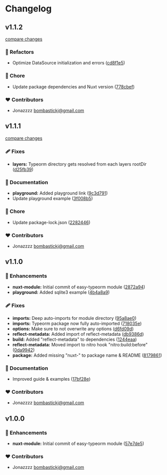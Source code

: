 # Changelog


## v1.1.2

[compare changes](https://github.com/Bombastickj/nuxt-easy-typeorm/compare/v1.1.1...v1.1.2)

### 💅 Refactors

- Optimize DataSource initialization and errors ([cd8f1e5](https://github.com/Bombastickj/nuxt-easy-typeorm/commit/cd8f1e5))

### 🏡 Chore

- Update package dependencies and Nuxt version ([778cbef](https://github.com/Bombastickj/nuxt-easy-typeorm/commit/778cbef))

### ❤️ Contributors

- Jonazzzz <bombastickj@gmail.com>

## v1.1.1

[compare changes](https://github.com/Bombastickj/nuxt-easy-typeorm/compare/v1.1.0...v1.1.1)

### 🩹 Fixes

- **layers:** Typeorm directory gets resolved from each layers rootDir ([d25fb39](https://github.com/Bombastickj/nuxt-easy-typeorm/commit/d25fb39))

### 📖 Documentation

- **playground:** Added playground link ([9c3d791](https://github.com/Bombastickj/nuxt-easy-typeorm/commit/9c3d791))
- Update playground example ([3f008b5](https://github.com/Bombastickj/nuxt-easy-typeorm/commit/3f008b5))

### 🏡 Chore

- Update package-lock.json ([2282446](https://github.com/Bombastickj/nuxt-easy-typeorm/commit/2282446))

### ❤️ Contributors

- Jonazzzz <bombastickj@gmail.com>

## v1.1.0


### 🚀 Enhancements

- **nuxt-module:** Initial commit of easy-typeorm module ([2872a94](https://github.com/Bombastickj/nuxt-easy-typeorm/commit/2872a94))
- **playground:** Added sqlite3 example ([4b4a8a9](https://github.com/Bombastickj/nuxt-easy-typeorm/commit/4b4a8a9))

### 🩹 Fixes

- **imports:** Deep auto-imports for module directory ([95a8ae0](https://github.com/Bombastickj/nuxt-easy-typeorm/commit/95a8ae0))
- **imports:** Typeorm package now fully auto-imported ([718035e](https://github.com/Bombastickj/nuxt-easy-typeorm/commit/718035e))
- **options:** Make sure to not overwrite any options ([d6fd09d](https://github.com/Bombastickj/nuxt-easy-typeorm/commit/d6fd09d))
- **reflect-metadata:** Added import of reflect-metadata ([db9386d](https://github.com/Bombastickj/nuxt-easy-typeorm/commit/db9386d))
- **build:** Added "reflect-metadata" to dependencies ([1244eaa](https://github.com/Bombastickj/nuxt-easy-typeorm/commit/1244eaa))
- **reflect-metadata:** Moved import to nitro hook "nitro:build:before" ([0da9942](https://github.com/Bombastickj/nuxt-easy-typeorm/commit/0da9942))
- **package:** Added missing "nuxt-" to package name & README ([8179861](https://github.com/Bombastickj/nuxt-easy-typeorm/commit/8179861))

### 📖 Documentation

- Improved guide & examples ([17bf28e](https://github.com/Bombastickj/nuxt-easy-typeorm/commit/17bf28e))

### ❤️ Contributors

- Jonazzzz <bombastickj@gmail.com>

## v1.0.0


### 🚀 Enhancements

- **nuxt-module:** Initial commit of easy-typeorm module ([57e7de5](https://github.com/Bombastickj/nuxt-easy-typeorm/commit/57e7de5))

### ❤️ Contributors

- Jonazzzz <bombastickj@gmail.com>

